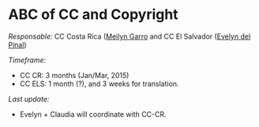 # ABC of CC and Copyright

*Responsable:* CC Costa Rica ([Meilyn Garro](meilyn.garro@ucr.ac.cr) and CC El Salvador ([Evelyn del Pinal](eve275pinal@gmail.com))

*Timeframe:*
- CC CR: 3 months (Jan/Mar, 2015)
- CC ELS: 1 month (?), and 3 weeks for translation.

*Last update:* 
- Evelyn + Claudia will coordinate with CC-CR. 
